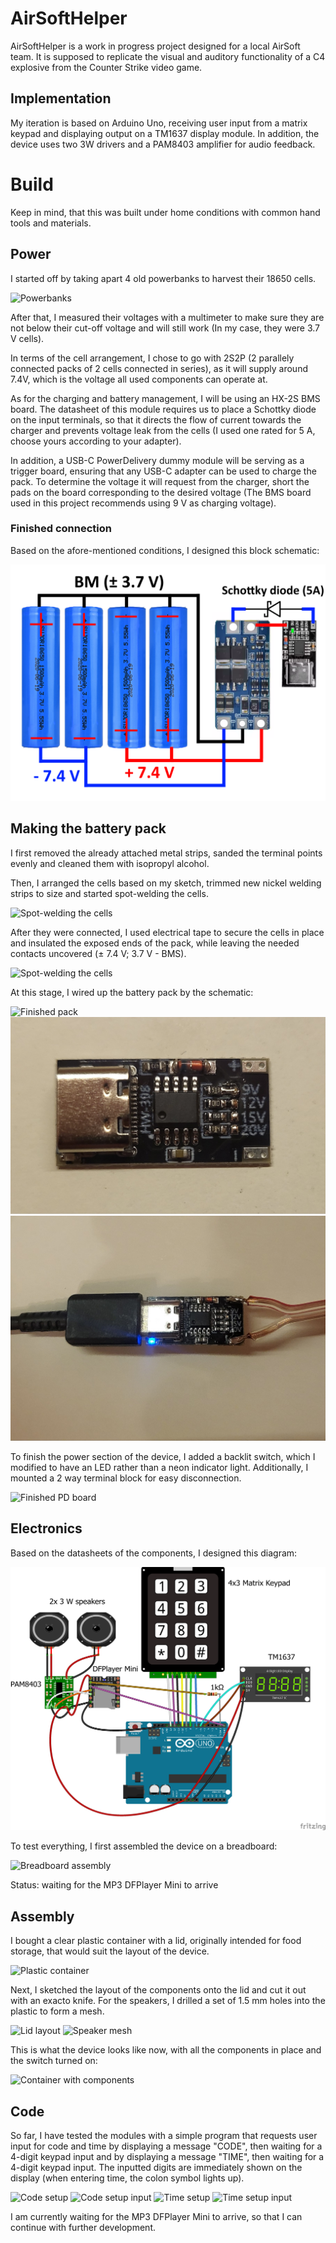 # AirSoftHelper

AirSoftHelper is a work in progress project designed for a local AirSoft team. It is supposed to replicate the visual and auditory functionality of a C4 explosive from the Counter Strike video game.

## Implementation

My iteration is based on Arduino Uno, receiving user input from a matrix keypad and displaying output on a TM1637 display module. In addition, the device uses two 3W drivers and a PAM8403 amplifier for audio feedback.

# Build

Keep in mind, that this was built under home conditions with common hand tools and materials.

## Power

I started off by taking apart 4 old powerbanks to harvest their 18650 cells.

![Powerbanks](images/power/powerbank_cells.png)

After that, I measured their voltages with a multimeter to make sure they are not below their cut-off voltage and will still work (In my case, they were 3.7 V cells).

In terms of the cell arrangement, I chose to go with 2S2P (2 parallely connected packs of 2 cells connected in series), as it will supply around 7.4V, which is the voltage all used components can operate at.

As for the charging and battery management, I will be using an HX-2S BMS board. The datasheet of this module requires us to place a Schottky diode on the input terminals, so that it directs the flow of current towards the charger and prevents voltage leak from the cells (I used one rated for 5 A, choose yours according to your adapter).

In addition, a USB-C PowerDelivery dummy module will be serving as a trigger board, ensuring that any USB-C adapter can be used to charge the pack. To determine the voltage it will request from the charger, short the pads on the board corresponding to the desired voltage (The BMS board used in this project recommends using 9 V as charging voltage).

### Finished connection

Based on the afore-mentioned conditions, I designed this block schematic:

![BMS Power Circuit](images/diagrams/BMS_wiring_diagram.png)

## Making the battery pack

I first removed the already attached metal strips, sanded the terminal points evenly and cleaned them with isopropyl alcohol.

Then, I arranged the cells based on my sketch, trimmed new nickel welding strips to size and started spot-welding the cells.

![Spot-welding the cells](images/power/battery_weld.png)

After they were connected, I used electrical tape to secure the cells in place and insulated the exposed ends of the pack, while leaving the needed contacts uncovered (± 7.4 V; 3.7 V - BMS).

![Spot-welding the cells](images/power/finished_pack_base.png)

At this stage, I wired up the battery pack by the schematic:

![Finished pack](images/power/finished_pack.png)
![Finished PD board](images/power/PD_adapter_9V_short.png)
![Powered PD board](images/power/PD_adapter_working.png)

To finish the power section of the device, I added a backlit switch, which I modified to have an LED rather than a neon indicator light. Additionally, I mounted a 2 way terminal block for easy disconnection.

![Finished PD board](images/power/switch.png)

## Electronics

Based on the datasheets of the components, I designed this diagram:

![Main electronics diagram](images/diagrams/arduino_maincircuit.png)

To test everything, I first assembled the device on a breadboard:

![Breadboard assembly](images/device/setup_off.png)

Status: waiting for the MP3 DFPlayer Mini to arrive

## Assembly

I bought a clear plastic container with a lid, originally intended for food storage, that would suit the layout of the device.

![Plastic container](images/device/plastic_container.png)


Next, I sketched the layout of the components onto the lid and cut it out with an exacto knife. For the speakers, I drilled a set of 1.5 mm holes into the plastic to form a mesh.

![Lid layout](images/device/lid_cutouts.png)
![Speaker mesh](images/device/lid_speakerholes_done.png)

This is what the device looks like now, with all the components in place and the switch turned on:

![Container with components](images/device/lid_with_components.png)

## Code

So far, I have tested the modules with a simple program that requests user input for code and time by displaying a message "CODE", then waiting for a 4-digit keypad input and by displaying a message "TIME", then waiting for a 4-digit keypad input. The inputted digits are immediately shown on the display (when entering time, the colon symbol lights up). 

![Code setup](images/device/setup_code.png)
![Code setup input](images/device/setup_code_input.png)
![Time setup](images/device/setup_time.png)
![Time setup input](images/device/setup_time_input.png)

I am currently waiting for the MP3 DFPlayer Mini to arrive, so that I can continue with further development.